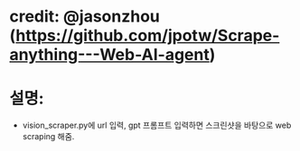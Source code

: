 # credit: @jasonzhou (https://github.com/jpotw/Scrape-anything---Web-AI-agent)


# 설명:
- vision_scraper.py에 url 입력, gpt 프롬프트 입력하면 스크린샷을 바탕으로 web scraping 해줌.
